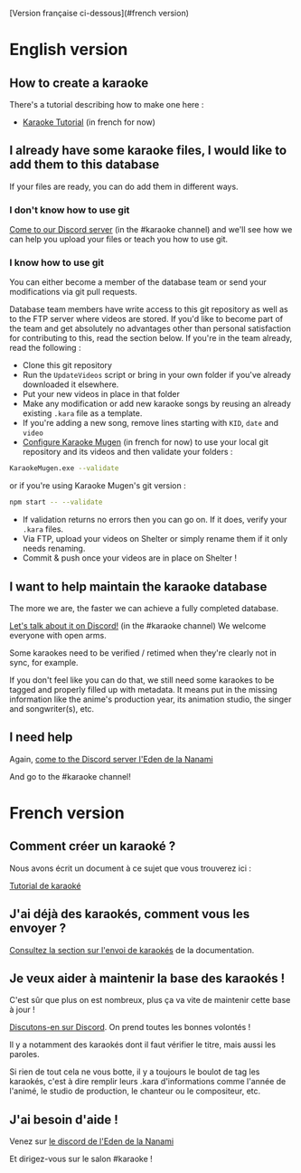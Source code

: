 [Version française ci-dessous](#french version)

# English version

## How to create a karaoke

There's a tutorial describing how to make one here :

* [Karaoke Tutorial](docs/tutorial.md) (in french for now)

## I already have some karaoke files, I would like to add them to this database

If your files are ready, you can do add them in different ways.

### I don't know how to use git

[Come to our Discord server](https://discord.gg/a8dMYek) (in the #karaoke channel) and we'll see how we can help you upload your files or teach you how to use git.

### I know how to use git

You can either become a member of the database team or send your modifications via git pull requests.

Database team members have write access to this git repository as well as to the FTP server where videos are stored. If you'd like to become part of the team and get absolutely no advantages other than personal satisfaction for contributing to this, read the section below. If you're in the team already, read the following :

- Clone this git repository
- Run the `UpdateVideos` script or bring in your own folder if you've already downloaded it elsewhere.
- Put your new videos in place in that folder
- Make any modification or add new karaoke songs by reusing an already existing `.kara` file as a template.
- If you're adding a new song, remove lines starting with `KID`, `date` and `video`
- [Configure Karaoke Mugen](http://mugen.karaokes.moe/docs/user-guide/configuration/) (in french for now) to use your local git repository and its videos and then validate your folders :

```sh
KaraokeMugen.exe --validate
```

or if you're using Karaoke Mugen's git version :

```sh
npm start -- --validate
```

- If validation returns no errors then you can go on. If it does, verify your `.kara` files.
- Via FTP, upload your videos on Shelter or simply rename them if it only needs renaming.
- Commit & push once your videos are in place on Shelter !

## I want to help maintain the karaoke database

The more we are, the faster we can achieve a fully completed database.

[Let's talk about it on Discord!](https://discord.gg/a8dMYek) (in the #karaoke channel) We welcome everyone with open arms.

Some karaokes need to be verified / retimed when they're clearly not in sync, for example.

If you don't feel like you can do that, we still need some karaokes to be tagged and properly filled up with metadata. It means put in the missing information like the anime's production year, its animation studio, the singer and songwriter(s), etc.

## I need help

Again, [come to the Discord server l'Eden de la Nanami](https://discord.gg/a8dMYek)

And go to the #karaoke channel!


# French version

## Comment créer un karaoké ? 

Nous avons écrit un document à ce sujet que vous trouverez ici :

[Tutorial de karaoké](docs/tutorial.md)

## J'ai déjà des karaokés, comment vous les envoyer ?

[Consultez la section sur l'envoi de karaokés](docs/french/upload.md) de la documentation.

## Je veux aider à maintenir la base des karaokés !

C'est sûr que plus on est nombreux, plus ça va vite de maintenir cette base à jour !

[Discutons-en sur Discord](https://discord.gg/a8dMYek). On prend toutes les bonnes volontés !

Il y a notamment des karaokés dont il faut vérifier le titre, mais aussi les paroles.

Si rien de tout cela ne vous botte, il y a toujours le boulot de tag les karaokés, c'est à dire remplir leurs .kara d'informations comme l'année de l'animé, le studio de production, le chanteur ou le compositeur, etc.

## J'ai besoin d'aide !

Venez sur [le discord de l'Eden de la Nanami](https://discord.gg/a8dMYek)

Et dirigez-vous sur le salon #karaoke !
